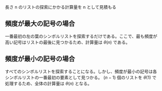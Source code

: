 長さ n のリストの探索にかかる計算量を n として見積もる

## 頻度が最大の記号の場合

一番最初の左の葉のシンボルリストを探索するだけである。ここで、最も頻度が高い記号はリストの最後に見つかるため、計算量は $\theta (n)$ である。

## 頻度が最小の記号の場合

すべてのシンボルリストを探索することになる。しかし、頻度が最小の記号は各シンボルリストの一番最初の要素として見つかる。 $(n - 1)$ 個のリストを $\theta(1)$ で処理するため、全体の計算量は $\theta (n)$ となる。

